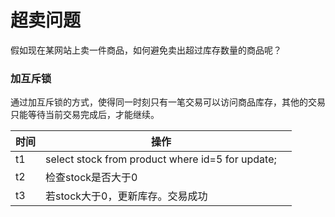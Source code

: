 # 超卖问题

假如现在某网站上卖一件商品，如何避免卖出超过库存数量的商品呢？

### 加互斥锁

通过加互斥锁的方式，使得同一时刻只有一笔交易可以访问商品库存，其他的交易只能等待当前交易完成后，才能继续。

| 时间 | 操作                                             |      |
| ---- | ------------------------------------------------ | ---- |
| t1   | select stock from product where id=5 for update; |      |
| t2   | 检查stock是否大于0                               |      |
| t3   | 若stock大于0，更新库存。交易成功                 |      |

